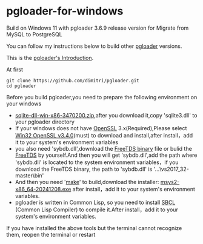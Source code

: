 # pgloader-for-windows
Build on Windows 11 with pgloader 3.6.9 release version for Migrate from MySQL to PostgreSQL

You can follow my instructions below to build other [pgloader](https://github.com/dimitri/pgloader/releases) versions.

This is the [pgloader's Introduction](https://pgloader.io/).

At first
```
git clone https://github.com/dimitri/pgloader.git
cd pgloader
```

Before you build pgloader,you need to prepare the following environment on your windows
- [sqlite-dll-win-x86-3470200.zip](https://www.sqlite.org/download.html),after you download it,copy 'sqlite3.dll' to your pgloader directory
- If your windows does not have [OpenSSL](https://slproweb.com/products/Win32OpenSSL.html) 3.x(Required),Please select [Win32 OpenSSL v3.4.0](https://slproweb.com/download/Win32OpenSSL_Light-3_4_0.msi)(must) to download and install,after install，add it to your system's environment variables
- you also need 'sybdb.dll',download the [FreeTDS binary](https://appveyor-artifacts-enam.7b474ce6bd9813bd1e711f7cdc19151f.r2.cloudflarestorage.com/freetds-24821/freetds/3203/pjr92uw497iu2go1/vs2017_32-master.zip?X-Amz-Expires=300&X-Amz-Algorithm=AWS4-HMAC-SHA256&X-Amz-Credential=23e97e8f2c472db9a7966a0f1cd5e0c6/20241219/us-east-1/s3/aws4_request&X-Amz-Date=20241219T123943Z&X-Amz-SignedHeaders=host&X-Amz-Signature=5d96f4de16e5852d5444e83e238751c79bdb3b9e3f8fadb9c908de4c953a97ae) file or bulid the [FreeTDS](https://www.freetds.org/docs.html) by yourself.And then you will get 'sybdb.dll',add the path where 'sybdb.dll' is located to the system environment variables，if you download the FreeTDS binary, the path to 'sybdb.dll' is '...\vs2017_32-master\bin'
- And then you need '[make](https://www.msys2.org/)' to build,download the installer: [msys2-x86_64-20241208.exe](https://objects.githubusercontent.com/github-production-release-asset-2e65be/80988227/cedfe079-9fca-44f4-b2bf-021f8f8107e2?X-Amz-Algorithm=AWS4-HMAC-SHA256&X-Amz-Credential=releaseassetproduction%2F20241219%2Fus-east-1%2Fs3%2Faws4_request&X-Amz-Date=20241219T133256Z&X-Amz-Expires=300&X-Amz-Signature=466675e3f5b5aef1a54d3de0ad9ed231148cea1c0b1ec04d075be51336deae68&X-Amz-SignedHeaders=host&response-content-disposition=attachment%3B%20filename%3Dmsys2-x86_64-20241208.exe&response-content-type=application%2Foctet-stream) after install，add it to your system's environment variables.
- pgloader is written in Common Lisp, so you need to install [SBCL](https://cyfuture.dl.sourceforge.net/project/sbcl/sbcl/2.3.2/sbcl-2.3.2-x86-windows-binary.msi?viasf=1) (Common Lisp Compiler) to compile it.After install，add it to your system's environment variables.

If you have installed the above tools but the terminal cannot recognize them, reopen the terminal or restart


